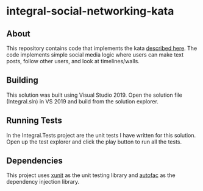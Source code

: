 # integral-social-networking-kata

## About

This repository contains code that implements the kata [described here](https://github.com/integral-io/interviewing/tree/master/software-engineering). The code implements simple social media logic where users can make text posts, follow other users, and look at timelines/walls.

## Building

This solution was built using Visual Studio 2019. Open the solution file (Integral.sln) in VS 2019 and build from the solution explorer.

## Running Tests

In the Integral.Tests project are the unit tests I have written for this solution. Open up the test explorer and click the play button to run all the tests.

## Dependencies

This project uses [xunit](https://xunit.net/) as the unit testing library and [autofac](https://autofac.org/) as the dependency injection library.